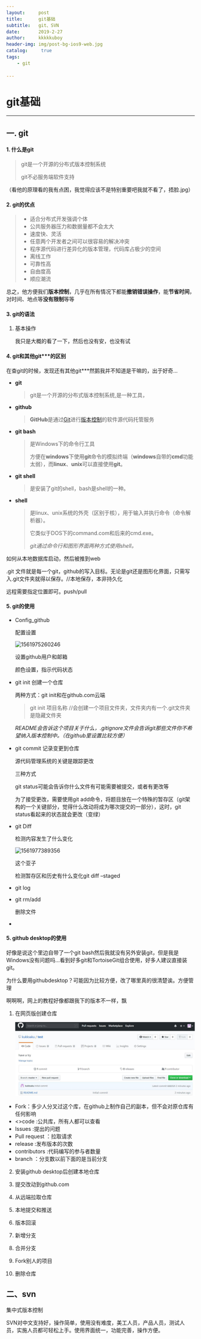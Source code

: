 ```yaml
---
layout:     post
title:      git基础
subtitle:   git、SVN
date:       2019-2-27
author:     kkkkkuboy
header-img: img/post-bg-ios9-web.jpg
catalog: 	 true
tags:
    - git
    
---
```


# git基础

---

## 一. git

#### 1. 什么是git

>  git是一个开源的分布式版本控制系统
>
>  git不必服务端软件支持

（看他的原理看的我有点困，我觉得应该不是特别重要吧我就不看了，捂脸.jpg）

#### 2. git的优点

> - 适合分布式开发强调个体
> - 公共服务器压力和数据量都不会太大
> - 速度快、灵活
> - 任意两个开发者之间可以很容易的解决冲突
> - 程序源代码进行差异化的版本管理，代码库占极少的空间
> - 离线工作
> - 可靠性高
> - 自由度高
> - 顺应潮流

总之，他方便我们**版本控制**，几乎在所有情况下都能**撤销错误操作**，能**节省时间**，对时间、地点等**没有限制**等等





#### 3. git的语法

1. 基本操作

   我只是大概的看了一下，然后也没有安，也没有试

#### 4. git和其他git***的区别

在查git的时候，发现还有其他git***然鹅我并不知道是干嘛的，出于好奇...

- **git**

  > git是一个开源的分布式版本控制系统,是一种工具，

  

- **github**

  > **GitHub**是通过[Git](https://zh.wikipedia.org/wiki/Git)进行[版本控制](https://zh.wikipedia.org/wiki/%E7%89%88%E6%9C%AC%E6%8E%A7%E5%88%B6)的软件源代码托管服务

  

- **git bash**

  > 是Windows下的命令行工具
  >
  > 方便在**windows**下使用**git**命令的模拟终端（**windows**自带的**cmd**功能太弱），而**linux**、**unix**可以直接使用**git**。
  >
  > 

  

- **git shell**

  >是安装了git的shell，bash是shell的一种。

  

- **shell**

  > 是linux、unix系统的外壳（区别于核），用于输入并执行命令（命令解析器）。
  >
  > 它类似于DOS下的command.com和后来的cmd.exe。
  >
  > *git通过命令行和图形界面两种方式使用shell。*

如何从本地数据库启动，然后被推到web

.git 文件就是每一个git，github的写入目标。无论是git还是图形化界面，只需写入.git文件夹就得以保存。//本地保存，本非持久化

远程需要指定位置即可。push/pull

#### 5. git的使用

- Config_github

  配置设置

  ![1561975260246](file:///C:/Users/sakura/AppData/Roaming/Typora/typora-user-images/1561975260246.png)

  设置github用户和邮箱

  颜色设置，指示代码状态

- git init 创建一个仓库

  两种方式：git init和在github.com云端

  > git init 项目名称 //会创建一个项目文件夹，文件夹内有一个.git文件夹是隐藏文件夹

  *README会告诉这个项目关于什么，.gitignore文件会告诉git那些文件你不希望纳入版本控制中。（在github里设置比较方便）*

- git commit 记录变更到仓库

  源代码管理系统的关键是跟踪更改

  三种方式

  git status可能会告诉你什么文件有可能需要被提交，或者有更改等

  为了接受更改，需要使用git add命令，将题目放在一个特殊的暂存区（git架构的一个关键部分，觉得什么改动将成为哪次提交的一部分），这时，git status看起来的状态就会更改（变绿）

- git Diff

  检测内容发生了什么变化

  ![1561977389356](file:///C:/Users/sakura/AppData/Roaming/Typora/typora-user-images/1561977389356.png)

  这个亚子

  检测暂存区和历史有什么变化git diff –staged

- git log

- git rm/add

  删除文件

- 

  

#### 5. github desktop的使用

好像是说这个里边自带了一个git bash然后我就没有另外安装git，但是我是Windows没有问题吗...看到好多git和TortoiseGit组合使用，好多人建议直接装git。

为什么要用githubdesktop？可能因为比较方便，改了哪里真的很清楚诶。方便管理



啊啊啊，网上的教程好像都跟我下的版本不一样，飘

1. 在网页版创建仓库

   ![5](https://github.com/kukksaku/kukksaku.github.io/blob/master/img/5.JPG?raw=true)

- Fork：多少人分叉过这个库，在github上制作自己的副本，但不会对原仓库有任何影响
- <>code :公共库，所有人都可以查看
- Issues :提出的问题
- Pull request ：拉取请求
- release :发布版本的次数
- contributors :代码编写的参与者数量
- branch ：分支数以前下面的是当前分支



2. 安装github desktop后创建本地仓库

   

3. 提交改动到github.com

   

4. 从远端拉取仓库

   

5. 本地提交和推送

   

6. 版本回滚

   

7. 新增分支

   

8. 合并分支

   

9. Fork别人的项目

   

10. 删除仓库

    





## 二、svn

集中式版本控制

SVN对中文支持好，操作简单，使用没有难度，美工人员，产品人员，测试人员，实施人员都可轻松上手。使用界面统一，功能完善，操作方便。



